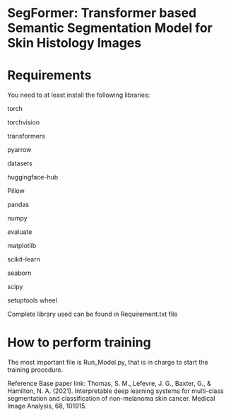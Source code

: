 # SegFormer: Transformer based Semantic Segmentation Model for Skin Histology Images
# Requirements

You need to at least install the following libraries:

torch

torchvision

transformers

pyarrow

datasets 

huggingface-hub

Pillow

pandas

numpy

evaluate

matplotlib

scikit-learn

seaborn

scipy

setuptools wheel

Complete library used can be found in Requirement.txt file

# How to perform training
The most important file is Run_Model.py, that is in charge to start the training procedure.

Reference Base paper link: Thomas, S. M., Lefevre, J. G., Baxter, G., & Hamilton, N. A. (2021). Interpretable deep learning systems for multi-class segmentation and classification of non-melanoma skin cancer. Medical Image Analysis, 68, 101915.
